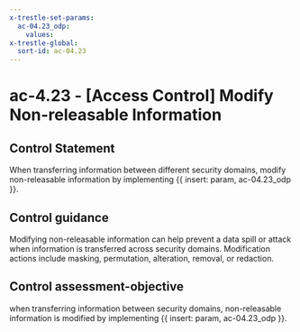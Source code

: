 ```yaml
---
x-trestle-set-params:
  ac-04.23_odp:
    values:
x-trestle-global:
  sort-id: ac-04.23
---
```


# ac-4.23 - \[Access Control\] Modify Non-releasable Information

## Control Statement

When transferring information between different security domains, modify non-releasable information by implementing {{ insert: param, ac-04.23_odp }}.

## Control guidance

Modifying non-releasable information can help prevent a data spill or attack when information is transferred across security domains. Modification actions include masking, permutation, alteration, removal, or redaction.

## Control assessment-objective

when transferring information between security domains, non-releasable information is modified by implementing {{ insert: param, ac-04.23_odp }}.
